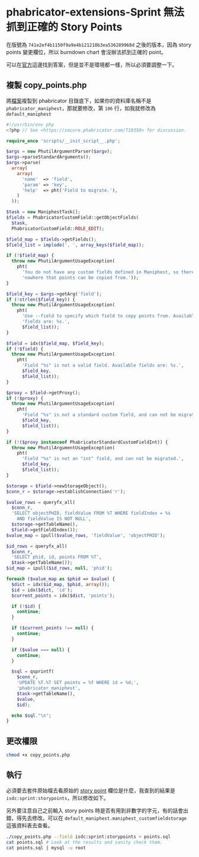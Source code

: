 # phabricator-extensions-Sprint 無法抓到正確的 Story Points

在版號為 `741e2ef4b1150f9a9e4b121218b3ea536289968d` 之後的版本，因為 story points 變更欄位，所以 burndown chart 會沒辦法抓到正確的 point。

可以在[官方](https://secure.phabricator.com/T10350)這邊找到答案，但是並不是環境都一樣，所以必須要調整一下。

## 複製 copy_points.php

將[檔案](https://secure.phabricator.com/P1940)複製到 phabricator 目錄底下，如果你的資料庫名稱不是 `phabricator_maniphest`，那就要修改，第 `106` 行，如我就修改為 `default_maniphest`

```php
#!/usr/bin/env php
<?php // See <https://secure.phabricator.com/T10350> for discussion.

require_once 'scripts/__init_script__.php';

$args = new PhutilArgumentParser($argv);
$args->parseStandardArguments();
$args->parse(
  array(
    array(
      'name'  => 'field',
      'param' => 'key',
      'help'  => pht('Field to migrate.'),
    )
  ));

$task = new ManiphestTask();
$fields = PhabricatorCustomField::getObjectFields(
  $task,
  PhabricatorCustomField::ROLE_EDIT);

$field_map = $fields->getFields();
$field_list = implode(', ', array_keys($field_map));

if (!$field_map) {
  throw new PhutilArgumentUsageException(
    pht(
      'You do not have any custom fields defined in Maniphest, so there is '.
      'nowhere that points can be copied from.'));
}

$field_key = $args->getArg('field');
if (!strlen($field_key)) {
  throw new PhutilArgumentUsageException(
    pht(
      'Use --field to specify which field to copy points from. Available '.
      'fields are: %s.',
      $field_list));
}

$field = idx($field_map, $field_key);
if (!$field) {
  throw new PhutilArgumentUsageException(
    pht(
      'Field "%s" is not a valid field. Available fields are: %s.',
      $field_key,
      $field_list));
}

$proxy = $field->getProxy();
if (!$proxy) {
  throw new PhutilArgumentUsageException(
    pht(
      'Field "%s" is not a standard custom field, and can not be migrated.',
      $field_key,
      $field_list));
}

if (!($proxy instanceof PhabricatorStandardCustomFieldInt)) {
  throw new PhutilArgumentUsageException(
    pht(
      'Field "%s" is not an "int" field, and can not be migrated.',
      $field_key,
      $field_list));
}

$storage = $field->newStorageObject();
$conn_r = $storage->establishConnection('r');

$value_rows = queryfx_all(
  $conn_r,
  'SELECT objectPHID, fieldValue FROM %T WHERE fieldIndex = %s
    AND fieldValue IS NOT NULL',
  $storage->getTableName(),
  $field->getFieldIndex());
$value_map = ipull($value_rows, 'fieldValue', 'objectPHID');

$id_rows = queryfx_all(
  $conn_r,
  'SELECT phid, id, points FROM %T',
  $task->getTableName());
$id_map = ipull($id_rows, null, 'phid');

foreach ($value_map as $phid => $value) {
  $dict = idx($id_map, $phid, array());
  $id = idx($dict, 'id');
  $current_points = idx($dict, 'points');

  if (!$id) {
    continue;
  }

  if ($current_points !== null) {
    continue;
  }

  if ($value === null) {
    continue;
  }

  $sql = qsprintf(
    $conn_r,
    'UPDATE %T.%T SET points = %f WHERE id = %d;',
    'phabricator_maniphest',
    $task->getTableName(),
    $value,
    $id);

  echo $sql."\n";
}
```

## 更改權限

```bash
chmod +x copy_points.php
```

## 執行

必須要去套件原始檔去看原始的 [story point](https://github.com/wikimedia/phabricator-extensions-Sprint/blob/master/src/customfield/SprintTaskStoryPointsField.php) 欄位是什麼，我查到的結果是 `isdc:sprint:storypoints`，所以修改如下。

另外要注意自己之前輸入 story points 時是否有用到非數字的字元，有的話會出錯，得先去修改。可以在 `default_maniphest.maniphest_customfieldstorage` 這張資料表去查看。

```bash
./copy_points.php --field isdc:sprint:storypoints > points.sql
cat points.sql # Look at the results and sanity check them.
cat points.sql | mysql -u root
```
